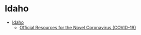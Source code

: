 # Idaho

* [Idaho](https://www.idaho.gov/)
  * [Official Resources for the Novel Coronavirus (COVID-19)](https://coronavirus.idaho.gov/)
